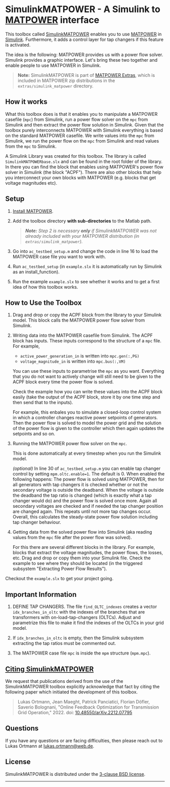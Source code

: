 SimulinkMATPOWER - A Simulink to [MATPOWER][1] interface
===================================================

This toolbox called [SimulinkMATPOWER][2] enables you to use
[MATPOWER][1] in [Simulink][3]. Furthermore, it adds a control layer for
tap changers if this feature is activated.

The idea is the following: MATPOWER provides us with a power flow
solver. Simulink provides a graphic interface. Let's bring these two
together and enable people to use MATPOWER in Simulink.

>   **Note:** SimulinkMATPOWER is part of [MATPOWER Extras][8],
    which is included in MATPOWER zip distributions in the
    `extras/simulink_matpower` directory.

How it works
------------

What this toolbox does is that it enables you to manipulate a MATPOWER
casefile (`mpc`) from Simulink, run a power flow solver on the `mpc`
from Simulink and then extract the power flow solution in Simulink.
Given that the toolbox purely interconnects MATPOWER with Simulink
everything is based on the standard MATPOWER casefile. We write values
into the `mpc` from Simulink, we run the power flow on the `mpc` from
Simulink and read values from the `mpc` to Simulink.

A Simulink Library was created for this toolbox. The library is called
`SimulinkMATPOWERbase.slx` and can be found in the root folder of the
library. In there you can find the block that enables using MATPOWER's
power flow solver in Simulink (the block "ACPF"). There are also other
blocks that help you interconnect your own blocks with MATPOWER (e.g.
blocks that get voltage magnitudes etc).


Setup
-----

1. [Install MATPOWER][4].
2. Add the toolbox directory **with sub-directories** to the Matlab path.

   > _**Note:** Step 2 is necessary **only** if SimulinkMATPOWER
      was not already included with your MATPOWER distribution (in
      `extras/simulink_matpower`)._

3. Go into `ac_testbed_setup.m` and change the code in line 16 to load
   the MATPOWER case file you want to work with.
4. Run `ac_testbed_setup` (in `example.slx` it is automatically run by
   Simulink as an install_function).
5. Run the example `example.slx` to see whether it works and to get a
   first idea of how this toolbox works.


How to Use the Toolbox
----------------------

1. Drag and drop or copy the ACPF block from the library to your Simulink
   model. This block calls the MATPOWER power flow solver from Simulink.

2. Writing data into the MATPOWER casefile from Simulink. The ACPF block
   has inputs. These inputs correspond to the structure of
   a `mpc` file. For example,

   - `active_power_generation_in` is written into `mpc.gen(:,PG)`
   - `voltage_magnitude_in` is written into `mpc.bus(:,VM)`

   You can use these inputs to parametrise the `mpc` as you want.
   Everything that you do not want to actively change will still need to
   be given to the ACPF block every time the power flow is solved.
   
   Check the example how you can write these values into the ACPF block
   easily (take the output of the ACPF block, store it by one time step
   and then send that to the inputs).

   For example, this enbales you to simulate a closed-loop control
   system in which a controller changes reactive power setpoints of
   generators. Then the power flow is solved to model the power grid and
   the solution of the power flow is given to the controller which then
   again updates the setpoints and so on.

3. Running the MATPOWER power flow solver on the `mpc`.

   This is done automatically at every timestep when you run the Simulink
   model.

   _(optional)_ In line 30 of `ac_testbed_setup.m` you can enable tap
   changer control by setting `mpm.oltc.enable=1`. The default is 0. When
   enabled the following happens: The power flow is solved using
   MATPOWER, then for all generators with tap changers it is checked
   whether or not the secondary voltage is outside the deadband. When
   the voltage is outside the deadband the tap ratio is changed (which
   is exactly what a tap changer would do) and the power flow is solved
   once more. Again all secondary voltages are checked and if needed the
   tap changer position are changed again. This repeats until not more
   tap changes occur. Overall, this calculates the steady-state power
   flow solution including tap changer behaviour.

4. Getting data from the solved power flow into Simulink (aka reading
   values from the `mpc` file after the power flow was solved).

   For this there are several different blocks in the library. For
   example, blocks that extract the voltage magnitudes, the power flows,
   the losses, etc. Drag and drop or copy them into your Simulink file.
   Check the example to see where they should be located (in the
   triggered subsystem "Extracting Power Flow Results").

Checkout the `example.slx` to get your project going.


Important Information
---------------------

1. DEFINE TAP CHANGERS. The file `find_OLTC_indexes` creates a vector
   `idx_branches_in_oltc` with the indexes of the branches that are
   transformers with on-load-tap-changers (OLTCs). Adjust and
   parametrize this file to make it find the indexes of the OLTCs in
   your grid model.

2. If `idx_branches_in_oltc` is empty, then the Simulink subsystem
   extracting the tap ratios must be commented out.

3. The MATPOWER case file `mpc` is inside the `mpm` structure (`mpm.mpc`).


[Citing SimulinkMATPOWER][5]
----------------------------

We request that publications derived from the use of the SimulinkMATPOWER
toolbox explicitly acknowledge that fact by citing the following paper
which initiated the development of this toolbox.

>   Lukas Ortmann, Jean Maeght, Patrick Panciatici, Florian Döfler,
    Saverio Bolognani, "Online Feedback Optimization for Transmission
    Grid Operation," 2022.
    doi: [10.48550/arXiv.2212.07795][6]


Questions
---------

If you have any questions or are facing difficulties, then please reach
out to Lukas Ortmann at lukas.ortmann@web.de.


License
-------

SimulinkMATPOWER is distributed under the [3-clause BSD license][7].

----
[1]: https://matpower.org
[2]: https://github.com/Lukas738/SimulinkMATPOWER
[3]: https://www.mathworks.com/products/simulink.html
[4]: https://matpower.org/about/get-started/
[5]: CITATION
[6]: https://doi.org/10.48550/arXiv.2212.07795
[7]: LICENSE
[8]: https://github.com/MATPOWER/matpower-extras
